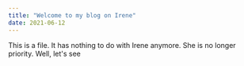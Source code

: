 ```yaml
---
title: "Welcome to my blog on Irene"
date: 2021-06-12
---
```


This is a file. It has nothing to do with Irene anymore. She is no longer priority. Well, let's see
